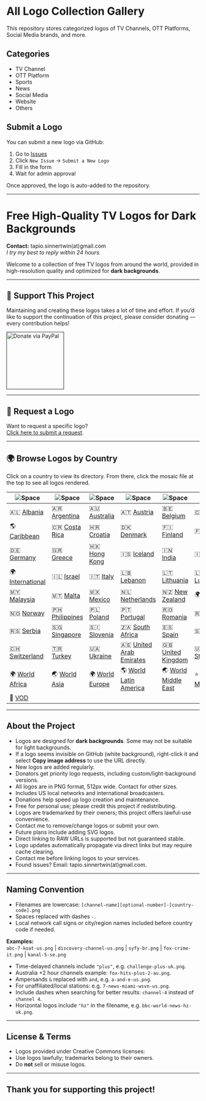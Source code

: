 # All Logo Collection Gallery

This repository stores categorized logos of TV Channels, OTT Platforms, Social Media brands, and more.

## Categories

- TV Channel  
- OTT Platform  
- Sports  
- News  
- Social Media  
- Website  
- Others  

## Submit a Logo

You can submit a new logo via GitHub:

1. Go to [Issues](../../issues)  
2. Click `New Issue` → `Submit a New Logo`  
3. Fill in the form  
4. Wait for admin approval  

Once approved, the logo is auto-added to the repository.

---

# Free High-Quality TV Logos for Dark Backgrounds

**Contact:** tapio.sinnertwin(at)gmail.com  
_I try my best to reply within 24 hours._

Welcome to a collection of free TV logos from around the world, provided in high-resolution quality and optimized for **dark backgrounds**.

---

## 💛 Support This Project

Maintaining and creating these logos takes a lot of time and effort. If you’d like to support the continuation of this project, please consider donating — every contribution helps!

[<img src="" width="150" alt="Donate via PayPal">]()

---

## 📝 Request a Logo

Want to request a specific logo?  
[Click here to submit a request](https://forms.gle/BVjAKFXwSCuWhpYi7).

---

## 🌍 Browse Logos by Country

Click on a country to view its directory. From there, click the mosaic file at the top to see all logos rendered.

| ![Space] | ![Space] | ![Space] | ![Space] | ![Space] | ![Space] |
|---|---|---|---|---|---|
| 🇦🇱 [Albania] | 🇦🇷 [Argentina] | 🇦🇺 [Australia] | 🇦🇹 [Austria] | 🇧🇪 [Belgium] | 🇨🇦 [Canada] |
| 🌎 [Caribbean] | 🇨🇷 [Costa Rica] | 🇭🇷 [Croatia] | 🇩🇰 [Denmark] | 🇫🇮 [Finland] | 🇫🇷 [France] |
| 🇩🇪 [Germany] | 🇬🇷 [Greece] | 🇭🇰 [Hong Kong] | 🇮🇸 [Iceland] | 🇮🇳 [India] | 🇮🇩 [Indonesia] |
| 🌍 [International] | 🇮🇱 [Israel] | 🇮🇹 [Italy] | 🇱🇧 [Lebanon] | 🇱🇹 [Lithuania] | 🇱🇺 [Luxembourg] |
| 🇲🇾 [Malaysia] | 🇲🇹 [Malta] | 🇲🇽 [Mexico] | 🇳🇱 [Netherlands] | 🇳🇿 [New Zealand] | 🌍 [Nordic] |
| 🇳🇴 [Norway] | 🇵🇭 [Philippines] | 🇵🇱 [Poland] | 🇵🇹 [Portugal] | 🇷🇴 [Romania] | 🇷🇺 [Russia] |
| 🇷🇸 [Serbia] | 🇸🇬 [Singapore] | 🇸🇮 [Slovenia] | 🇿🇦 [South Africa] | 🇪🇸 [Spain] | 🇸🇪 [Sweden] |
| 🇨🇭 [Switzerland] | 🇹🇷 [Turkey] | 🇺🇦 [Ukraine] | 🇦🇪 [United Arab Emirates] | 🇬🇧 [United Kingdom] | 🇺🇸 [United States] |
| 🌍 [World Africa] | 🌏 [World Asia] | 🌍 [World Europe] | 🌎 [World Latin America] | 🌏 [World Middle East] | ⭐️ [Miscellaneous] |
| 📼 [VOD] |  |  |  |  |  |

---

## About the Project

- Logos are designed for **dark backgrounds**. Some may not be suitable for light backgrounds.  
- If a logo seems invisible on GitHub (white background), right-click it and select **Copy image address** to use the URL directly.  
- New logos are added regularly.  
- Donators get priority logo requests, including custom/light-background versions.  
- All logos are in PNG format, 512px wide. Contact for other sizes.  
- Includes US local networks and international broadcasters.  
- Donations help speed up logo creation and maintenance.  
- Free for personal use; please credit this project if redistributing.  
- Logos are trademarked by their owners; this project offers lawful-use convenience.  
- Contact me to remove/change logos or submit your own.  
- Future plans include adding SVG logos.  
- Direct linking to RAW URLs is supported but not guaranteed stable.  
- Logo updates automatically propagate via direct links but may require cache clearing.  
- Contact me before linking logos to your services.  
- Found issues? Email: tapio.sinnertwin(at)gmail.com.

---

## Naming Convention

- Filenames are lowercase: `[channel-name][optional-number]-[country-code].png`  
- Spaces replaced with dashes `-`.  
- Local network call signs or city/region names included before country code if needed.

**Examples:**  
`abc-7-koat-us.png` | `discovery-channel-us.png` | `syfy-br.png` | `fox-crime-it.png` | `kanal-5-se.png`

- Time-delayed channels include `"plus"`, e.g. `challenge-plus-uk.png`.  
- Australia +2 hour channels example: `fox-hits-plus-2-au.png`.  
- Ampersands `&` replaced with `and`, e.g. `a-and-e-us.png`.  
- For unaffiliated/local stations: e.g. `7-news-miami-wsvn-us.png`.  
- Include dashes when searching for better results: `channel-4` instead of `channel 4`.  
- Horizontal logos include `"hz"` in the filename, e.g. `bbc-world-news-hz-uk.png`.

---

## License & Terms

- Logos provided under Creative Commons licenses: 
- Use logos lawfully; trademarks belong to their owners.  
- Do **not** sell or misuse logos.

---

Thank you for supporting this project!
---

[Albania]: countries/albania "Albania"  
[Argentina]: countries/argentina "Argentina"  
[Australia]: countries/australia "Australia"  
[Austria]: countries/austria "Austria"  
[Belgium]: countries/belgium "Belgium"  
[Canada]: countries/canada "Canada"  
[Caribbean]: countries/caribbean "Caribbean"  
[Costa Rica]: countries/costa-rica "Costa Rica"  
[Croatia]: countries/croatia "Croatia"  
[Denmark]: countries/nordic/denmark "Denmark"  
[Finland]: countries/nordic/finland "Finland"  
[France]: countries/france "France"  
[Germany]: countries/germany "Germany"  
[Greece]: countries/greece "Greece"  
[Hong Kong]: countries/hong-kong "Hong Kong"  
[Iceland]: countries/nordic/iceland "Iceland"  
[India]: countries/india "India"  
[Indonesia]: countries/indonesia "Indonesia"  
[International]: countries/international "International"  
[Israel]: countries/israel "Israel"  
[Italy]: countries/italy "Italy"  
[Lebanon]: countries/lebanon "Lebanon"  
[Lithuania]: countries/lithuania "Lithuania"  
[Luxembourg]: countries/luxembourg "Luxembourg"  
[Malaysia]: countries/malaysia "Malaysia"  
[Malta]: countries/malta "Malta"  
[Mexico]: countries/mexico "Mexico"  
[Netherlands]: countries/netherlands "Netherlands"  
[New Zealand]: countries/new-zealand "New Zealand"  
[Nordic]: countries/nordic "Nordic"  
[Norway]: countries/nordic/norway "Norway"  
[Philippines]: countries/philippines "Philippines"  
[Poland]: countries/poland "Poland"  
[Portugal]: countries/portugal "Portugal"  
[Romania]: countries/romania "Romania"  
[Russia]: countries/russia "Russia"  
[Serbia]: countries/serbia "Serbia"  
[Singapore]: countries/singapore "Singapore"  
[Slovenia]: countries/slovenia "Slovenia"  
[South Africa]: countries/south-africa "South Africa"  
[Spain]: countries/spain "Spain"  
[Sweden]: countries/nordic/sweden "Sweden"  
[Switzerland]: countries/switzerland "Switzerland"  
[Turkey]: countries/turkey "Turkey"  
[Ukraine]: countries/ukraine "Ukraine"  
[United Arab Emirates]: countries/united-arab-emirates "United Arab Emirates"  
[United Kingdom]: countries/united-kingdom "United Kingdom"  
[United States]: countries/united-states "United States"  
[World Africa]: countries/world-africa "World Africa"  
[World Asia]: countries/world-asia "World Asia"  
[World Europe]: countries/world-europe "World Europe"  
[World Latin America]: countries/world-latin-america "World Latin America"  
[World Middle East]: countries/world-middle-east "World Middle East"  
[Miscellaneous]: misc "Miscellaneous"  
[VOD]: misc/vod "VOD"  
[Space]: misc/space-1500.png "Space"
